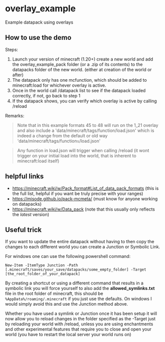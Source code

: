 # overlay_example
Example datapack using overlays

## How to use the demo
Steps:
1. Launch your version of minecraft (1.20+) create a new world and add the overlay_example_pack folder (or a .zip of its contents) to the datapacks folder of the new world. (either at creation of the world or after)
2. The datapack only has one mcfunction, which should be added to minecraft:load for whichever overlay is active.
3. Once in the world call /datapack list to see if the datapack loaded correctly, if not, go back to step 1
4. If the datapack shows, you can verify which overlay is active by calling /reload

Remarks:
>Note that in this example formats 45 to 48 will run on the 1_21 overlay and also include a 'data/minecraft/tags/function/load.json' which is indeed a change from the default or old way 'data/minecraft/tags/function`s`/load.json'

>Any function in load.json will trigger when calling /reload (it wont trigger on your initial load into the world, that is inherent to minecraft:load itself)

## helpful links
- https://minecraft.wiki/w/Pack_format#List_of_data_pack_formats (this is the full list, helpful if you want be truly precise with your ranges)
- https://misode.github.io/pack-mcmeta/ (must know for anyone working on datapacks)
- https://minecraft.wiki/w/Data_pack (note that this usually only reflects the *latest* version)


## Useful trick
If you want to update the entire datapack without having to then copy the changes to each different world you can create a Junction or Symbolic Link.

For windows one can use the following powershell command:

`New-Item -ItemType Junction -Path [.minecraft/saves/your_save/datapacks/some_empty_folder] -Target [the_root_folder_of_your_datapack]`

By creating a shortcut or using a different command that results in a symbolic link you will force yourself to also add the **allowed_symlinks.txt** file in the root folder of minecraft, this should be `%AppData%/roaming/.minecraft` if you just use the defaults. On windows I would simply avoid this and use the Junction method above.

Whether you have used a symlink or Junction once it has been setup it will now allow you to reload changes in the folder specified as the -Target just by reloading your world with /reload, unless you are using enchantments and other experimental features that require you to close and open your world (you have to restart the local server your world runs on)

